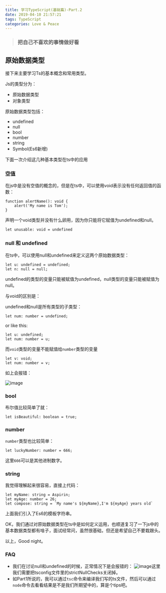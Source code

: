 ```yaml
---
title: 学习TypeScript(基础篇)-Part.2
date: 2019-04-10 21:57:21
tags: TypeScript
categories: Love & Peace
---
```


> ### 把自己不喜欢的事情做好看

## 原始数据类型

接下来主要学习Ts的基本概念和常用类型。

Js的类型分为：

- 原始数据类型
- 对象类型

原始数据类型包括：

- undefined
- null
- bool
- number
- string
- Symbol(Es6新增)

下面一次介绍这几种基本类型在ts中的应用

### 空值

在js中是没有空值的概念的，但是在ts中，可以使用void表示没有任何返回值的函数：


```
function alertName(): void {
    alert('My name is Tom');
}
```

声明一个void类型并没有什么卵用，因为你只能将它赋值为undefined和null。


```
let unusable: void = undefined
```

### null 和 undefined

在ts中，可以使用null和undefined来定义这两个原始数据类型：


```
let u: undefined = undefined;
let n: null = null;
```

undefined的类型的变量只能被赋值为undefined，null类型的变量只能被赋值为null。

与void的区别是：

undefined和null是所有类型的子类型：

```
let num: number = undefined;
```

or like this:

```
let u: undefined;
let num: number = u;
```

而`void`类型的变量不能赋值给`number`类型的变量

```
let v: void;
let num: number = v;
```

如上会报错：

![image](https://ws4.sinaimg.cn/large/006tNc79ly1g1xv1bb3odj30ta06kt9e.jpg)

### bool

布尔值比较简单了就：

```
let isBeautiful: boolean = true;
```

### number

`number`类型也比较简单：

```
let luckyNumber: number = 666;
```

这里`666`可以是其他进制数字。

### string

我觉得理解起来很容易，直接上代码：

```
let myName: string = Aspirin;
let myAge: number = 26;
let compose: string = `My name's ${myName},I'm ${myAge} years old`
```

上面我们引入了Es6的模板字符串。

OK，我们通过对原始数据类型在ts中是如何定义运用，也顺道复习了一下js中的基本数据类型都有啥子，面试经常问，虽然很基础，但还是希望自己不要栽跟头。

以上，Good night。


### FAQ

- 我们在讨论null和undefined的时候，正常情况下是会报错的：
![image](https://ws2.sinaimg.cn/large/006tNc79ly1g1xv32gpyxj30ts072js4.jpg)这里我们需要把tsconfig文件里的strictNullChecks关闭掉。
- 如Part1所说的，我可以通过`tsc`命令来编译我们写的ts文件，然后可以通过`node`命令去看看结果是不是我们所期望中的，算是个tips吧。





